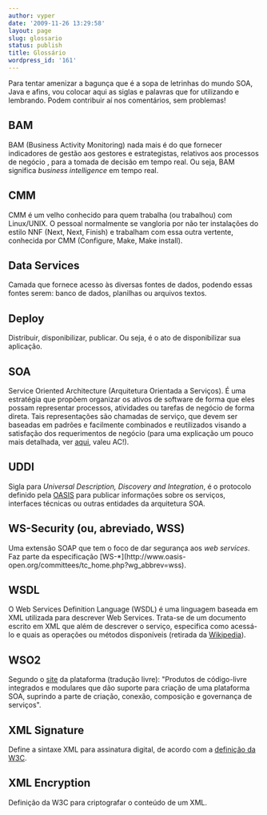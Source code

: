 ```yaml
---
author: vyper
date: '2009-11-26 13:29:58'
layout: page
slug: glossario
status: publish
title: Glossário
wordpress_id: '161'
---
```


Para tentar amenizar a bagunça que é a sopa de letrinhas do mundo SOA, Java e
afins, vou colocar aqui as siglas e palavras que for utilizando e lembrando.
Podem contribuir aí nos comentários, sem problemas!

## <a name="BAM"></a>BAM

BAM (Business Activity Monitoring) nada mais é do que fornecer indicadores de
gestão aos gestores e estrategistas, relativos aos processos de negócio , para
a tomada de decisão em tempo real. Ou seja, BAM significa _business
intelligence_ em tempo real.

## <a name="CMM"></a>CMM

CMM é um velho conhecido para quem trabalha (ou trabalhou) com Linux/UNIX. O
pessoal normalmente se vangloria por não ter instalações do estilo NNF (Next,
Next, Finish) e trabalham com essa outra vertente, conhecida por CMM
(Configure, Make, Make install).

## <a name="DataServices"></a>Data Services

Camada que fornece acesso às diversas fontes de dados, podendo essas fontes
serem: banco de dados, planilhas ou arquivos textos.

## <a name="Deploy"></a>Deploy

Distribuir, disponibilizar, publicar. Ou seja, é o ato de disponibilizar sua
aplicação.

## <a name="SOA"></a>SOA

Service Oriented Architecture (Arquitetura Orientada a Serviços). É uma
estratégia que propõem organizar os ativos de software de forma que eles
possam representar processos, atividades ou tarefas de negócio de forma
direta. Tais representações são chamadas de serviço, que devem ser baseadas em
padrões e facilmente combinados e reutilizados visando a satisfação dos
requerimentos de negócio (para uma explicação um pouco mais detalhada, ver
[aqui](http://www.ici.curitiba.org.br/exibirArtigo.aspx?idf=13), valeu AC!).

## <a name="UDDI"></a>UDDI

Sigla para _Universal Description, Discovery and Integration_, é o protocolo
definido pela [OASIS](http://www.oasis-open.org/) para publicar informações
sobre os serviços, interfaces técnicas ou outras entidades da arquitetura SOA.

## <a name="WS-Security"></a>WS-Security (ou, abreviado, WSS)

Uma extensão SOAP que tem o foco de dar segurança aos _web services_. Faz
parte da especificação [WS-*](http://www.oasis-
open.org/committees/tc_home.php?wg_abbrev=wss).

## <a name="WSDL"></a>WSDL

O Web Services Definition Language (WSDL) é uma linguagem baseada em XML
utilizada para descrever Web Services. Trata-se de um documento escrito em XML
que além de descrever o serviço, especifica como acessá-lo e quais as
operações ou métodos disponíveis (retirada da
[Wikipedia](http://www.wikipedia.org)).

## <a name="WSO2"></a>WSO2

Segundo o [site](http://www.wso2.org/) da plataforma (tradução livre):
"Produtos de código-livre integrados e modulares que dão suporte para criação
de uma plataforma SOA, suprindo a parte de criação, conexão, composição e
governança de serviços".

## <a name="XML-Signature"></a>XML Signature

Define a sintaxe XML para assinatura digital, de acordo com a [definição da
W3C](http://www.w3.org/TR/xmldsig-core/).

## <a name="XML-Encryption"></a>XML Encryption

Definição da W3C para criptografar o conteúdo de um XML.

